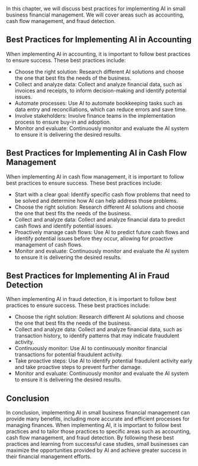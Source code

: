 

In this chapter, we will discuss best practices for implementing AI in small business financial management. We will cover areas such as accounting, cash flow management, and fraud detection.

Best Practices for Implementing AI in Accounting
------------------------------------------------

When implementing AI in accounting, it is important to follow best practices to ensure success. These best practices include:

* Choose the right solution: Research different AI solutions and choose the one that best fits the needs of the business.
* Collect and analyze data: Collect and analyze financial data, such as invoices and receipts, to inform decision-making and identify potential issues.
* Automate processes: Use AI to automate bookkeeping tasks such as data entry and reconciliations, which can reduce errors and save time.
* Involve stakeholders: Involve finance teams in the implementation process to ensure buy-in and adoption.
* Monitor and evaluate: Continuously monitor and evaluate the AI system to ensure it is delivering the desired results.

Best Practices for Implementing AI in Cash Flow Management
----------------------------------------------------------

When implementing AI in cash flow management, it is important to follow best practices to ensure success. These best practices include:

* Start with a clear goal: Identify specific cash flow problems that need to be solved and determine how AI can help address those problems.
* Choose the right solution: Research different AI solutions and choose the one that best fits the needs of the business.
* Collect and analyze data: Collect and analyze financial data to predict cash flows and identify potential issues.
* Proactively manage cash flows: Use AI to predict future cash flows and identify potential issues before they occur, allowing for proactive management of cash flows.
* Monitor and evaluate: Continuously monitor and evaluate the AI system to ensure it is delivering the desired results.

Best Practices for Implementing AI in Fraud Detection
-----------------------------------------------------

When implementing AI in fraud detection, it is important to follow best practices to ensure success. These best practices include:

* Choose the right solution: Research different AI solutions and choose the one that best fits the needs of the business.
* Collect and analyze data: Collect and analyze financial data, such as transaction history, to identify patterns that may indicate fraudulent activity.
* Continuously monitor: Use AI to continuously monitor financial transactions for potential fraudulent activity.
* Take proactive steps: Use AI to identify potential fraudulent activity early and take proactive steps to prevent further damage.
* Monitor and evaluate: Continuously monitor and evaluate the AI system to ensure it is delivering the desired results.

Conclusion
----------

In conclusion, implementing AI in small business financial management can provide many benefits, including more accurate and efficient processes for managing finances. When implementing AI, it is important to follow best practices and to tailor those practices to specific areas such as accounting, cash flow management, and fraud detection. By following these best practices and learning from successful case studies, small businesses can maximize the opportunities provided by AI and achieve greater success in their financial management efforts.
